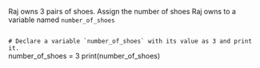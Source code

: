Raj owns 3 pairs of shoes. Assign the number of shoes Raj owns to a variable named `number_of_shoes`

<codeblock language="python" type="exercise" testMode="fixedInput">
<code>
# Declare a variable `number_of_shoes` with its value as 3 and print it.
</code>

<solution>
number_of_shoes = 3
print(number_of_shoes)
</solution>
</codeblock>